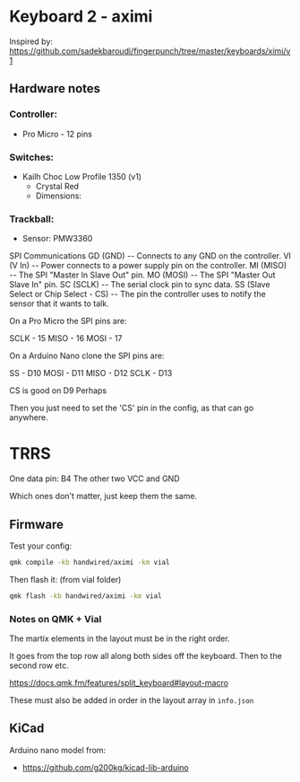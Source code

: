 # Keyboard 2 - aximi

Inspired by: https://github.com/sadekbaroudi/fingerpunch/tree/master/keyboards/ximi/v1

## Hardware notes

### Controller:

- Pro Micro - 12 pins

### Switches:

- Kailh Choc Low Profile 1350 (v1)
  - Crystal Red
  - Dimensions:

### Trackball:

- Sensor: PMW3360

SPI Communications
GD (GND) -- Connects to any GND on the controller.
VI (V In) -- Power connects to a power supply pin on the controller.
MI (MISO) -- The SPI "Master In Slave Out" pin.
MO (MOSI) -- The SPI "Master Out Slave In" pin.
SC (SCLK) -- The serial clock pin to sync data.
SS (Slave Select or Chip Select - CS) -- The pin the controller uses to notify the sensor that it wants to talk.

On a Pro Micro the SPI pins are:

SCLK - 15
MISO - 16
MOSI - 17

On a Arduino Nano clone the SPI pins are:

SS - D10
MOSI - D11
MISO - D12
SCLK - D13

CS is good on D9 Perhaps

Then you just need to set the 'CS' pin in the config, as that can go anywhere.

# TRRS

One data pin: B4
The other two VCC and GND

Which ones don't matter, just keep them the same.

## Firmware

Test your config:

```sh
qmk compile -kb handwired/aximi -km vial
```

Then flash it: (from vial folder)

```sh
qmk flash -kb handwired/aximi -km vial
```

### Notes on QMK + Vial

The martix elements in the layout must be in the right order.

It goes from the top row all along both sides off the keyboard. Then to the second row etc.

https://docs.qmk.fm/features/split_keyboard#layout-macro

These must also be added in order in the layout array in `info.json`

## KiCad

Arduino nano model from:

- https://github.com/g200kg/kicad-lib-arduino
